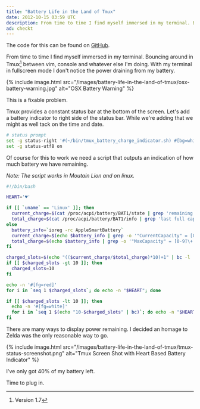 ```yaml
---
title: "Battery Life in the Land of Tmux"
date: 2012-10-15 03:59 UTC
description: From time to time I find myself immersed in my terminal. Bouncing around in Tmux between vim, console and whatever else I'm doing. With my terminal in fullscreen mode I don't notice the power draining from my battery.
ad: checkt
---
```


<div class="panel">
  The code for this can be found on <a href="https://github.com/{{ site.data.author.github }}/tmux_battery_charge_indicator">GitHub</a>.
</div>

From time to time I find myself immersed in my terminal.
Bouncing around in Tmux[^1] between vim, console and whatever else I'm doing.
With my terminal in fullscreen mode I don't notice the power draining from my battery.

{% include image.html src="/images/battery-life-in-the-land-of-tmux/osx-battery-warning.jpg" alt="OSX Battery Warning" %}

This is a fixable problem.
<!--more-->

Tmux provides a constant status bar at the bottom of the screen.
Let's add a battery indicator to right side of the status bar.
While we're adding that we might as well tack on the time and date.

```sh
# status prompt
set -g status-right '#(~/bin/tmux_battery_charge_indicator.sh) #[bg=white,fg=colour240] %H:%M #[bg=colour240,fg=white] %Y-%m-%d '
set -g status-utf8 on
```

Of course for this to work we need a script that outputs an indication of how much battery we have remaining.

*Note: The script works in Moutain Lion and on linux.*

```sh
#!/bin/bash

HEART='♥'

if [[ `uname` == 'Linux' ]]; then
  current_charge=$(cat /proc/acpi/battery/BAT1/state | grep 'remaining capacity' | awk '{print $3}')
  total_charge=$(cat /proc/acpi/battery/BAT1/info | grep 'last full capacity' | awk '{print $4}')
else
  battery_info=`ioreg -rc AppleSmartBattery`
  current_charge=$(echo $battery_info | grep -o '"CurrentCapacity" = [0-9]\+' | awk '{print $3}')
  total_charge=$(echo $battery_info | grep -o '"MaxCapacity" = [0-9]\+' | awk '{print $3}')
fi

charged_slots=$(echo "(($current_charge/$total_charge)*10)+1" | bc -l | cut -d '.' -f 1)
if [[ $charged_slots -gt 10 ]]; then
  charged_slots=10
fi

echo -n '#[fg=red]'
for i in `seq 1 $charged_slots`; do echo -n "$HEART"; done

if [[ $charged_slots -lt 10 ]]; then
  echo -n '#[fg=white]'
  for i in `seq 1 $(echo "10-$charged_slots" | bc)`; do echo -n "$HEART"; done
fi
```

There are many ways to display power remaining.
I decided an homage to Zelda was the only reasonable way to go.

{% include image.html src="/images/battery-life-in-the-land-of-tmux/tmux-status-screenshot.png" alt="Tmux Screen Shot with Heart Based Battery Indicator" %}

I've only got 40% of my battery left.

Time to plug in.

[^1]: Version 1.7
